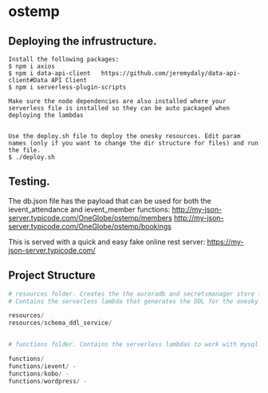 # ostemp
## Deploying the infrustructure.

```
Install the following packages:
$ npm i axios
$ npm i data-api-client   https://github.com/jeremydaly/data-api-client#Data API Client
$ npm i serverless-plugin-scripts

Make sure the node dependencies are also installed where your serverless file is installed so they can be auto packaged when deploying the lambdas


Use the deploy.sh file to deploy the onesky resources. Edit param names (only if you want to change the dir structure for files) and run the file.
$ ./deploy.sh
```

## Testing.
The db.json file has the payload that can be used for both the ievent_attendance and ievent_member functions:
http://my-json-server.typicode.com/OneGlobe/ostemp/members
http://my-json-server.typicode.com/OneGlobe/ostemp/bookings

This is served with a quick and easy fake online rest server: https://my-json-server.typicode.com/


## Project Structure
```python
# resources folder. Creates the the auroradb and secretsmanager store for the db authentication.  
# Contains the serverless lambda that generates the DDL for the onesky db schema:

resources/
resources/schema_ddl_service/
```

```python

# functions folder. Contains the serverless lambdas to work with mysql and call 3rd party api's for ievent, kobotoolbox ad wordpress

functions/
functions/ievent/ - 
functions/kobo/ - 
functions/wordpress/ -
```

